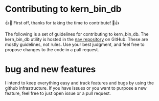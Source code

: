 # Contributing to kern_bin_db

:+1::tada: First off, thanks for taking the time to 
contribute! :tada::+1:

The following is a set of guidelines for contributing to kern_bin_db.
The kern_bin_db utility is hosted in the 
[nav repository](https://github.com/alessandrocarminati/kern_bin_db-) 
on GitHub. 
These are mostly guidelines, not rules. 
Use your best judgment, and feel free to propose changes to 
the code in a pull request.

# bug and new features

I intend to keep everything easy and track features and bugs 
by using the github infrastructure.
If you have issues or you want to purpose a new feature, feel 
free to just open issue or a pull request.
